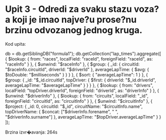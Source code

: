 # Upit 3 - Odredi za svaku stazu voza?a koji je imao najve?u prose?nu brzinu odvozanog jednog kruga.

Kod upita:

db = db.getSiblingDB("formula1");
db.getCollection("lap_times").aggregate([
  {
    $lookup: {
      from: "races",
      localField: "raceId",
      foreignField: "raceId",
      as: "raceInfo"
    }
  },
  {
    $unwind: "$raceInfo"
  },
  {
    $group: {
      _id: {
        circuitId: "$raceInfo.circuitId",
        driverId: "$driverId"
      },
      averageLapTime: { $avg: { $toDouble: "$milliseconds" } }
    }
  },
  {
    $sort: { "averageLapTime": 1 }
  },
  {
    $group: {
      _id: "$_id.circuitId",
      topDriver: { $first: { driverId: "$_id.driverId", averageLapTime: "$averageLapTime" } }
    }
  },
  {
    $lookup: {
      from: "drivers",
      localField: "topDriver.driverId",
      foreignField: "driverId",
      as: "driverInfo"
    }
  },
  {
    $unwind: "$driverInfo"
  },
  {
    $lookup: {
      from: "circuits",
      localField: "_id",
      foreignField: "circuitId",
      as: "circuitInfo"
    }
  },
  {
    $unwind: "$circuitInfo"
  },
  {
    $project: {
      _id: 0,
      circuitId: "$_id",
      circuitName: "$circuitInfo.name",
      topDriverName: { $concat: ["$driverInfo.forename", " ", "$driverInfo.surname"] },
      averageLapTime: "$topDriver.averageLapTime"
    }
  }
]);

Brzina izvr�avanja: 264s
